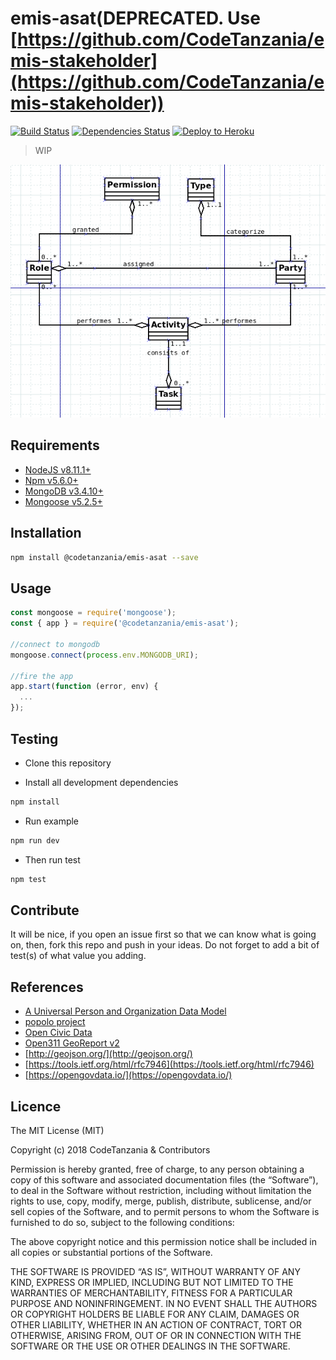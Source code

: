 # emis-asat(DEPRECATED. Use [https://github.com/CodeTanzania/emis-stakeholder](https://github.com/CodeTanzania/emis-stakeholder))

[![Build Status](https://travis-ci.org/CodeTanzania/emis-asat.svg?branch=develop)](https://travis-ci.org/CodeTanzania/emis-asat)
[![Dependencies Status](https://david-dm.org/CodeTanzania/emis-asat/status.svg?style=flat-square)](https://david-dm.org/CodeTanzania/emis-asat)
[![Deploy to Heroku](https://www.herokucdn.com/deploy/button.png)](https://heroku.com/deploy?template=https://github.com/CodeTanzania/emis-asat/tree/develop)

>WIP

![EMIS ASAT Domain Model](https://raw.githubusercontent.com/CodeTanzania/emis-asat/develop/asat.png)

## Requirements

- [NodeJS v8.11.1+](https://nodejs.org)
- [Npm v5.6.0+](https://www.npmjs.com/)
- [MongoDB v3.4.10+](https://www.mongodb.com/)
- [Mongoose v5.2.5+](https://github.com/Automattic/mongoose)

## Installation

```sh
npm install @codetanzania/emis-asat --save
```

## Usage

```js
const mongoose = require('mongoose');
const { app } = require('@codetanzania/emis-asat');

//connect to mongodb
mongoose.connect(process.env.MONGODB_URI);

//fire the app
app.start(function (error, env) {
  ...
});
```

## Testing

- Clone this repository

- Install all development dependencies

```sh
npm install
```

- Run example

```sh
npm run dev
```

- Then run test

```sh
npm test
```

## Contribute

It will be nice, if you open an issue first so that we can know what is going on, then, fork this repo and push in your ideas. Do not forget to add a bit of test(s) of what value you adding.

## References
- [A Universal Person and Organization Data Model](http://tdan.com/a-universal-person-and-organization-data-model/5014)
- [popolo project](https://www.popoloproject.com/)
- [Open Civic Data](http://docs.opencivicdata.org/en/latest/index.html)
- [Open311 GeoReport v2](http://wiki.open311.org/GeoReport_v2/)
- [http://geojson.org/](http://geojson.org/)
- [https://tools.ietf.org/html/rfc7946](https://tools.ietf.org/html/rfc7946)
- [https://opengovdata.io/](https://opengovdata.io/)

## Licence

The MIT License (MIT)

Copyright (c) 2018 CodeTanzania & Contributors

Permission is hereby granted, free of charge, to any person obtaining a copy of this software and associated documentation files (the “Software”), to deal in the Software without restriction, including without limitation the rights to use, copy, modify, merge, publish, distribute, sublicense, and/or sell copies of the Software, and to permit persons to whom the Software is furnished to do so, subject to the following conditions:

The above copyright notice and this permission notice shall be included in all copies or substantial portions of the Software.

THE SOFTWARE IS PROVIDED “AS IS”, WITHOUT WARRANTY OF ANY KIND, EXPRESS OR IMPLIED, INCLUDING BUT NOT LIMITED TO THE WARRANTIES OF MERCHANTABILITY, FITNESS FOR A PARTICULAR PURPOSE AND NONINFRINGEMENT. IN NO EVENT SHALL THE AUTHORS OR COPYRIGHT HOLDERS BE LIABLE FOR ANY CLAIM, DAMAGES OR OTHER LIABILITY, WHETHER IN AN ACTION OF CONTRACT, TORT OR OTHERWISE, ARISING FROM, OUT OF OR IN CONNECTION WITH THE SOFTWARE OR THE USE OR OTHER DEALINGS IN THE SOFTWARE.
